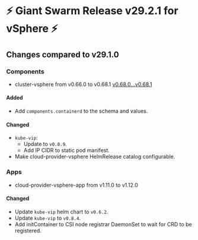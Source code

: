 # :zap: Giant Swarm Release v29.2.1 for vSphere :zap:

## Changes compared to v29.1.0

### Components

- cluster-vsphere from v0.66.0 to v0.68.1 [v0.68.0...v0.68.1](https://github.com/giantswarm/cluster-vsphere/compare/v0.68.0...v0.68.1)

#### Added

- Add `components.containerd` to the schema and values.

#### Changed

- `kube-vip`:
  - Update to `v0.8.9`.
  - Add IP CIDR to static pod manifest.
- Make cloud-provider-vsphere HelmRelease catalog configurable.

### Apps

- cloud-provider-vsphere-app from v1.11.0 to v1.12.0

#### Changed

- Update `kube-vip` helm chart to `v0.6.2`.
- Update `kube-vip` to `v0.8.4`.
- Add initContainer to CSI node registrar DaemonSet to wait for CRD to be registered.
